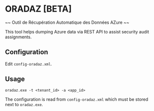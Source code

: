 # ORADAZ [BETA]

~~ Outil de Récupération Automatique des Données AZure ~~

This tool helps dumping Azure data via REST API to assist security audit assignments.

## Configuration

Edit `config-oradaz.xml`.

## Usage

`oradaz.exe -t <tenant_id> -a <app_id>`

The configuration is read from `config-oradaz.xml` which must be stored next to `oradaz.exe`.

